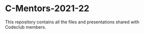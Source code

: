 # C-Mentors-2021-22
This repository contains all the files and presentations shared with Codeclub members.
